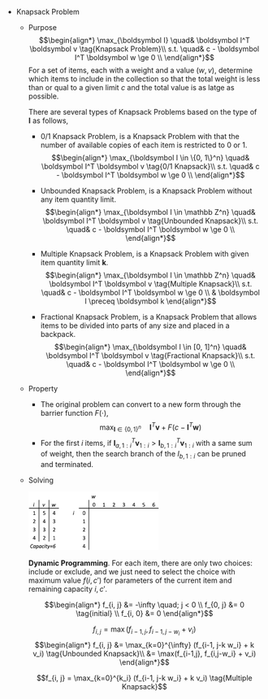 * Knapsack Problem
  - Purpose
    $$\begin{align*}
        \max_{\boldsymbol I} \quad& \boldsymbol I^T \boldsymbol v  \tag{Knapsack Problem}\\
        s.t. \quad& c - \boldsymbol I^T \boldsymbol w \ge 0  \\
    \end{align*}$$
    For a set of items, each with a weight and a value $(w, v)$, determine which items to include in the collection so that the total weight is less than or qual to a given limit $c$ and the total value is as latge as possible.

    There are several types of Knapsack Problems based on the type of $\boldsymbol I$ as follows,
    - 0/1 Knapsack Problem, is a Knapsack Problem with that the number of available copies of each item is restricted to 0 or 1.
      $$\begin{align*}
          \max_{\boldsymbol I \in \{0, 1\}^n} \quad& \boldsymbol I^T \boldsymbol v  \tag{0/1 Knapsack}\\
          s.t. \quad& c - \boldsymbol I^T \boldsymbol w \ge 0  \\
      \end{align*}$$

    - Unbounded Knapsack Problem, is a Knapsack Problem without any item quantity limit.
      $$\begin{align*}
          \max_{\boldsymbol I \in \mathbb Z^n} \quad& \boldsymbol I^T \boldsymbol v  \tag{Unbounded Knapsack}\\
          s.t. \quad& c - \boldsymbol I^T \boldsymbol w \ge 0  \\
      \end{align*}$$

    - Multiple Knapsack Problem, is a Knapsack Problem with given item quantity limit $\boldsymbol k$.
      $$\begin{align*}
          \max_{\boldsymbol I \in \mathbb Z^n} \quad& \boldsymbol I^T \boldsymbol v  \tag{Multiple Knapsack}\\
          s.t. \quad& c - \boldsymbol I^T \boldsymbol w \ge 0  \\
          & \boldsymbol I \preceq \boldsymbol k
      \end{align*}$$

    - Fractional Knapsack Problem, is a Knapsack Problem that allows items to be divided into parts of any size and placed in a backpack.
      $$\begin{align*}
          \max_{\boldsymbol I \in [0, 1]^n} \quad& \boldsymbol I^T \boldsymbol v  \tag{Fractional Knapsack}\\
          s.t. \quad& c - \boldsymbol I^T \boldsymbol w \ge 0  \\
      \end{align*}$$

  - Property  
    - The original problem can convert to a new form through the barrier function $F(\cdot)$,
      $$\max_{\boldsymbol I \in \{0, 1\}^n} \quad \boldsymbol I^T \boldsymbol v + F(c - \boldsymbol I^T \boldsymbol w)$$  
    - For the first $i$ items, if $\boldsymbol I_{a, 1:i}^T \boldsymbol v_{1:i} > \boldsymbol I_{b, 1:i}^T \boldsymbol v_{1:i}$ with a same sum of weight, then the search branch of the $I_{b, 1:i}$ can be pruned and terminated. 

  - Solving
    
    <img src="./assets/1024px-Knapsack_problem_dynamic_programming.gif" alt="A demonstration of the dynamic programming approach." style="zoom: 25%;" />

    **Dynamic Programming**. For each item, there are only two choices: include or exclude, and we just need to select the choice with maximum value $f(i, c')$ for parameters of the current item and remaining capacity $i, c'$.
    
    $$\begin{align*}
      f_{i, j} &= -\infty \quad; j < 0  \\
      f_{0, j} &= 0 \tag{initial}  \\
      f_{i, 0} &= 0 
    \end{align*}$$
    
    $$f_{i, j} = \max(f_{i-1, j}, f_{i-1, j-w_i} + v_i)  \tag{0/1 Knapsack}$$
    $$\begin{align*}
      f_{i, j} 
      &= \max_{k=0}^{\infty} (f_{i-1, j-k w_i} + k v_i)  \tag{Unbounded Knapsack}\\
      &= \max(f_{i-1,j}, f_{i,j-w_i} + v_i)
    \end{align*}$$
    
    $$f_{i, j} = \max_{k=0}^{k_i} (f_{i-1, j-k w_i} + k v_i)  \tag{Multiple Knapsack}$$ 



